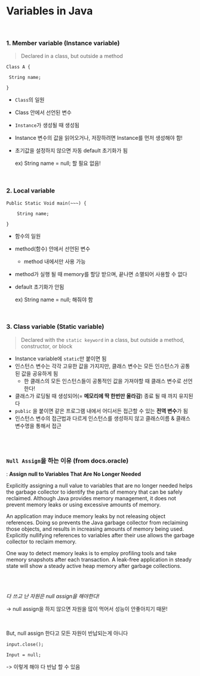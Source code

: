 # Variables in Java

<br>

### 1. Member variable (Instance variable)

> Declared in a class, but outside a method

```
Class A {

 String name; 

}                  
```

- `Class`의 일원

- Class 안에서 선언된 변수

- `Instance`가 생성될 때 생성됨

- Instance 변수의 값을 읽어오거나, 저장하려면 Instance를 먼저 생성해야 함!

- 초기값을 설정하지 않으면 자동 default 초기화가 됨  

  ex) String name = null;  할 필요 없음!
  
  

<br>

### 2. Local variable

```
Public Static Void main(~~~) {  

	String name;

}
```

- 함수의 일원

- method(함수) 안에서 선언된 변수

  - method 내에서만 사용 가능

- method가 실행 될 때 memory를 할당 받으며, 끝나면 소멸되어 사용할 수 없다

- default 초기화가 안됨  

  ex) String name = null; 해줘야 함

<br>

### 3. Class variable (Static variable)

> Declared with the `static keyword` in a class, but outside a method, constructor, or block

- Instance variable에 `static`만 붙이면 됨
- 인스턴스 변수는 각각 고유한 값을 가지지만, 클래스 변수는 모든 인스턴스가 공통된 값을 공유하게 됨
  - 한 클래스의 모든 인스턴스들이 공통적인 값을 가져야할 때 클래스 변수로 선언한다!
- 클래스가 로딩될 때 생성되어(= **메모리에 딱 한번만 올라감**) 종료 될 때 까지 유지된다
- `public` 을 붙이면 같은 프로그램 내에서 어디서든 접근할 수 있는 **전역 변수**가 됨
- 인스턴스 변수의 접근법과 다르게 인스턴스를 생성하지 않고 클래스이름 & 클래스변수명을 통해서 접근



<br><br>

### `Null Assign`을 하는 이유 (from docs.oracle)

: **Assign null to Variables That Are No Longer Needed**

Explicitly assigning a null value to variables that are no longer needed helps the garbage collector to identify the parts of memory that can be safely reclaimed. Although Java provides memory management, it does not prevent memory leaks or using excessive amounts of memory.

An application may induce memory leaks by not releasing object references. Doing so prevents the Java garbage collector from reclaiming those objects, and results in increasing amounts of memory being used. Explicitly nullifying references to variables after their use allows the garbage collector to reclaim memory.

One way to detect memory leaks is to employ profiling tools and take memory snapshots after each transaction. A leak-free application in steady state will show a steady active heap memory after garbage collections.

<br>

<br>

*다 쓰고 난 자원은 null assign을 해야한다!*

-> null assign을 하지 않으면 자원을 많이 먹어서 성능이 안좋아지기 때문!

<br>

 But, null assign 한다고 모든 자원이 반납되는게 아니다

```
input.close();

Input = null;
```

  -> 이렇게 해야 다 반납 할 수 있음